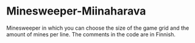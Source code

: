 # Minesweeper-Miinaharava
Minesweeper in which you can choose the size of the game grid and the amount of mines per line. The comments in the code are in Finnish.


